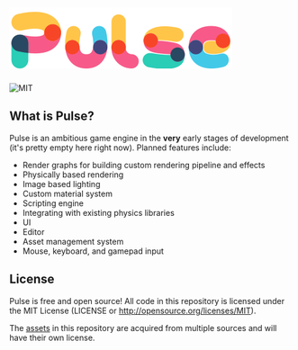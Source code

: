 # ![Pulse](assets/banner.png)

![MIT](https://img.shields.io/badge/license-MIT-blue.svg)

## What is Pulse?

Pulse is an ambitious game engine in the **very** early stages of development (it's pretty empty here right now). Planned features include:
- Render graphs for building custom rendering pipeline and effects
- Physically based rendering
- Image based lighting
- Custom material system
- Scripting engine
- Integrating with existing physics libraries
- UI
- Editor
- Asset management system
- Mouse, keyboard, and gamepad input

## License

Pulse is free and open source! All code in this repository is licensed under the MIT License (LICENSE or http://opensource.org/licenses/MIT).

The [assets](assets) in this repository are acquired from multiple sources and will have their own license.
